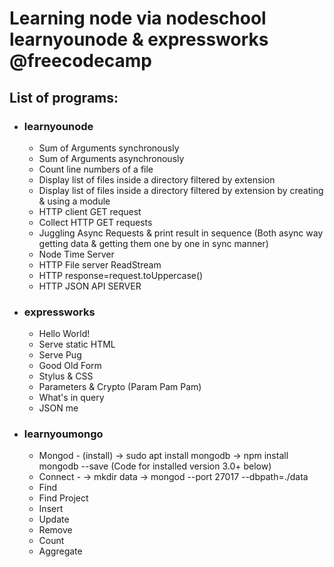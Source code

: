 # Learning node via nodeschool learnyounode & expressworks @freecodecamp

## List of programs:

* ### learnyounode
    * Sum of Arguments synchronously
    * Sum of Arguments asynchronously
    * Count line numbers of a file
    * Display list of files inside a directory filtered by extension
    * Display list of files inside a directory filtered by extension by creating & using a module
    * HTTP client GET request
    * Collect HTTP GET requests
    * Juggling Async Requests & print result in sequence (Both async way getting data & getting them one by one in sync manner)
    * Node Time Server
    * HTTP File server ReadStream
    * HTTP response=request.toUppercase()
    * HTTP JSON API SERVER

* ### expressworks
    * Hello World!
    * Serve static HTML
    * Serve Pug
    * Good Old Form
    * Stylus & CSS
    * Parameters & Crypto (Param Pam Pam)
    * What's in query
    * JSON me

* ### learnyoumongo
    * Mongod -
        (install) -> sudo apt install mongodb
        -> npm install mongodb --save
        (Code for installed version 3.0+ below)
    * Connect - 
        -> mkdir data
        -> mongod --port 27017 --dbpath=./data
    * Find
    * Find Project
    * Insert
    * Update
    * Remove
    * Count
    * Aggregate